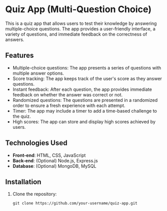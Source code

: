 # Quiz App (Multi-Question Choice)

This is a quiz app that allows users to test their knowledge by answering multiple-choice questions. The app provides a user-friendly interface, a variety of questions, and immediate feedback on the correctness of answers.

## Features

- Multiple-choice questions: The app presents a series of questions with multiple answer options.
- Score tracking: The app keeps track of the user's score as they answer questions.
- Instant feedback: After each question, the app provides immediate feedback on whether the answer was correct or not.
- Randomized questions: The questions are presented in a randomized order to ensure a fresh experience with each attempt.
- Timer: The app may include a timer to add a time-based challenge to the quiz.
- High scores: The app can store and display high scores achieved by users.

## Technologies Used

- **Front-end**: HTML, CSS, JavaScript
- **Back-end**: (Optional) Node.js, Express.js
- **Database**: (Optional) MongoDB, MySQL

## Installation

1. Clone the repository:

   ```shell
   git clone https://github.com/your-username/quiz-app.git
